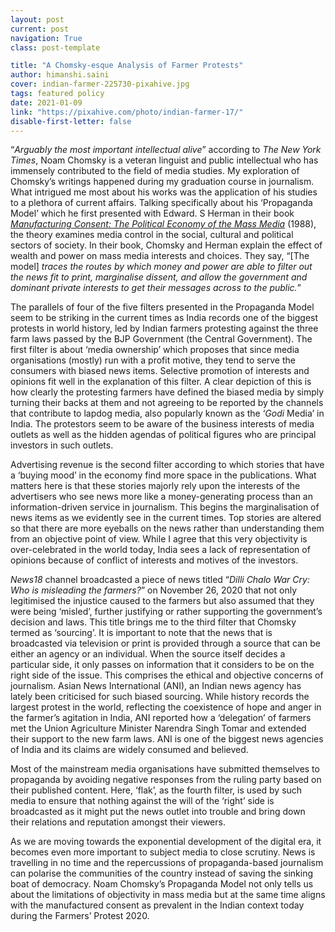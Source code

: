 ```yaml
---
layout: post
current: post
navigation: True
class: post-template

title: "A Chomsky-esque Analysis of Farmer Protests"
author: himanshi.saini
cover: indian-farmer-225730-pixahive.jpg
tags: featured policy
date: 2021-01-09
link: "https://pixahive.com/photo/indian-farmer-17/"
disable-first-letter: false
---
```

<p>“<em >Arguably the most important intellectual alive</em>” according to <em >The New York Times</em>, Noam Chomsky is a veteran linguist and public intellectual who has immensely contributed to the field of media studies. My exploration of Chomsky’s writings happened during my graduation course in journalism. What intrigued me most about his works was the application of his studies to a plethora of current affairs. Talking specifically about his ‘Propaganda Model’ which he first presented with Edward. S Herman in their book <a href="https://en.wikipedia.org/wiki/Manufacturing_Consent" rel="noopener noreferrer" target="_blank" ><em>Manufacturing Consent: The Political Economy of the Mass Media</em></a> (1988), the theory examines media control in the social, cultural and political sectors of society. In their book, Chomsky and Herman explain the effect of wealth and power on mass media interests and choices. They say, “[The model]<em > traces the routes by which money and power are able to filter out the news fit to print, marginalise dissent, and allow the government and dominant private interests to get their messages across to the public.</em>”</p><p>The parallels of four of the five filters presented in the Propaganda Model seem to be striking in the current times as India records one of the biggest protests in world history, led by Indian farmers protesting against the three farm laws passed by the BJP Government (the Central Government). The first filter is about ‘media ownership’ which proposes that since media organisations (mostly) run with a profit motive, they tend to serve the consumers with biased news items. Selective promotion of interests and opinions fit well in the explanation of this filter. A clear depiction of this is how clearly the protesting farmers have defined the biased media by simply turning their backs at them and not agreeing to be reported by the channels that contribute to lapdog media, also popularly known as the ‘<em >Godi</em> Media’ in India. The protestors seem to be aware of the business interests of media outlets as well as the hidden agendas of political figures who are principal investors in such outlets.</p><p>Advertising revenue is the second filter according to which stories that have a ‘buying mood’ in the economy find more space in the publications. What matters here is that these stories majorly rely upon the interests of the advertisers who see news more like a money-generating process than an information-driven service in journalism. This begins the marginalisation of news items as we evidently see in the current times. Top stories are altered so that there are more eyeballs on the news rather than understanding them from an objective point of view. While I agree that this very objectivity is over-celebrated in the world today, India sees a lack of representation of opinions because of conflict of interests and motives of the investors.&nbsp;</p><p><em >News18</em> channel broadcasted a piece of news titled “<em >Dilli Chalo War Cry: Who is misleading the farmers?</em>” on November 26, 2020 that not only legitimised the injustice caused to the farmers but also assumed that they were being ‘misled’, further justifying or rather supporting the government’s decision and laws. This title brings me to the third filter that Chomsky termed as ‘sourcing’. It is important to note that the news that is broadcasted via television or print is provided through a source that can be either an agency or an individual. When the source itself decides a particular side, it only passes on information that it considers to be on the right side of the issue. This comprises the ethical and objective concerns of journalism. Asian News International (ANI), an Indian news agency has lately been criticised for such biased sourcing. While history records the largest protest in the world, reflecting the coexistence of hope and anger in the farmer’s agitation in India, ANI reported how a ‘delegation’ of farmers met the Union Agriculture Minister Narendra Singh Tomar and extended their support to the new farm laws. ANI is one of the biggest news agencies of India and its claims are widely consumed and believed.</p><p>Most of the mainstream media organisations have submitted themselves to propaganda by avoiding negative responses from the ruling party based on their published content. Here, ‘flak’, as the fourth filter, is used by such media to ensure that nothing against the will of the ‘right’ side is broadcasted as it might put the news outlet into trouble and bring down their relations and reputation amongst their viewers.</p><p>As we are moving towards the exponential development of the digital era, it becomes even more important to subject media to close scrutiny. News is travelling in no time and the repercussions of propaganda-based journalism can polarise the communities of the country instead of saving the sinking boat of democracy. Noam Chomsky’s Propaganda Model not only tells us about the limitations of objectivity in mass media but at the same time aligns with the manufactured consent as prevalent in the Indian context today during the Farmers’ Protest 2020.&nbsp;</p>